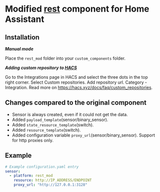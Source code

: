 # Modified [rest](https://www.home-assistant.io/integrations/rest/) component for Home Assistant

## Installation
*__Manual mode__*

Place the `rest_mod` folder into your `custom_components` folder.

*__Adding custom repository to [HACS](https://hacs.xyz/)__*

Go to the Integrations page in HACS and select the three dots in the top right corner. Select Custom repositories.
Add repository url. Category - Integration. Read more on https://hacs.xyz/docs/faq/custom_repositories.

## Changes compared to the original component

* Sensor is always created, even if it could not get the data.
* Added `payload_template`(sensor/binary_sensor).
* Added `state_resource_template`(switch).
* Added `resource_template`(switch).
* Added configuration variable `proxy_url`(sensor/binary_sensor). Support for http proxies only.


## Example
```yaml
# Example configuration.yaml entry
sensor:
  - platform: rest_mod
    resource: http://IP_ADDRESS/ENDPOINT
    proxy_url: "http://127.0.0.1:3128"
```

